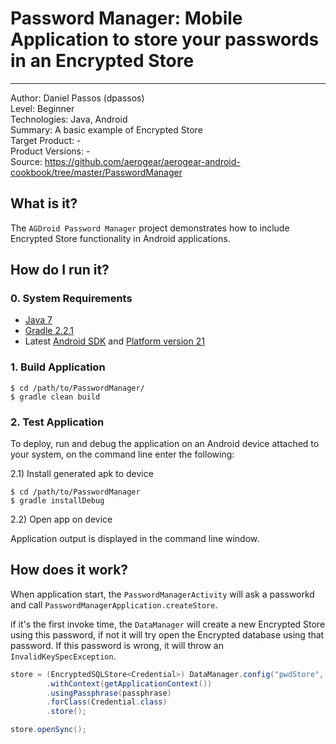 # Password Manager: Mobile Application to store your passwords in an Encrypted Store
---------
Author: Daniel Passos (dpassos)   
Level: Beginner   
Technologies: Java, Android   
Summary: A basic example of Encrypted Store   
Target Product: -   
Product Versions: -   
Source: https://github.com/aerogear/aerogear-android-cookbook/tree/master/PasswordManager   

## What is it?

The ```AGDroid Password Manager``` project demonstrates how to include Encrypted Store functionality in Android applications.

## How do I run it?

### 0. System Requirements

* [Java 7](http://www.oracle.com/technetwork/java/javase/downloads/index.html)
* [Gradle 2.2.1](http://www.gradle.org/)
* Latest [Android SDK](https://developer.android.com/sdk/index.html) and [Platform version 21](http://developer.android.com/tools/revisions/platforms.html)

### 1. Build Application

```shell
$ cd /path/to/PasswordManager/
$ gradle clean build
```

### 2. Test Application

To deploy, run and debug the application on an Android device attached to your system, on the command line enter the following:

2.1) Install generated apk to device

```shell
$ cd /path/to/PasswordManager
$ gradle installDebug
```

2.2) Open app on device

Application output is displayed in the command line window.

## How does it work?

When application start, the ```PasswordManagerActivity``` will ask a passworkd and call ```PasswordManagerApplication.createStore```. 

if it's the first invoke time, the ```DataManager``` will create a new Encrypted Store using this password, if not it will try open the Encrypted database using that password. If this password is wrong, it will throw an ```InvalidKeySpecException```.

```java
store = (EncryptedSQLStore<Credential>) DataManager.config("pwdStore", EncryptedSQLStoreConfiguration.class)
        .withContext(getApplicationContext())
        .usingPassphrase(passphrase)
        .forClass(Credential.class)
        .store();

store.openSync();
```

